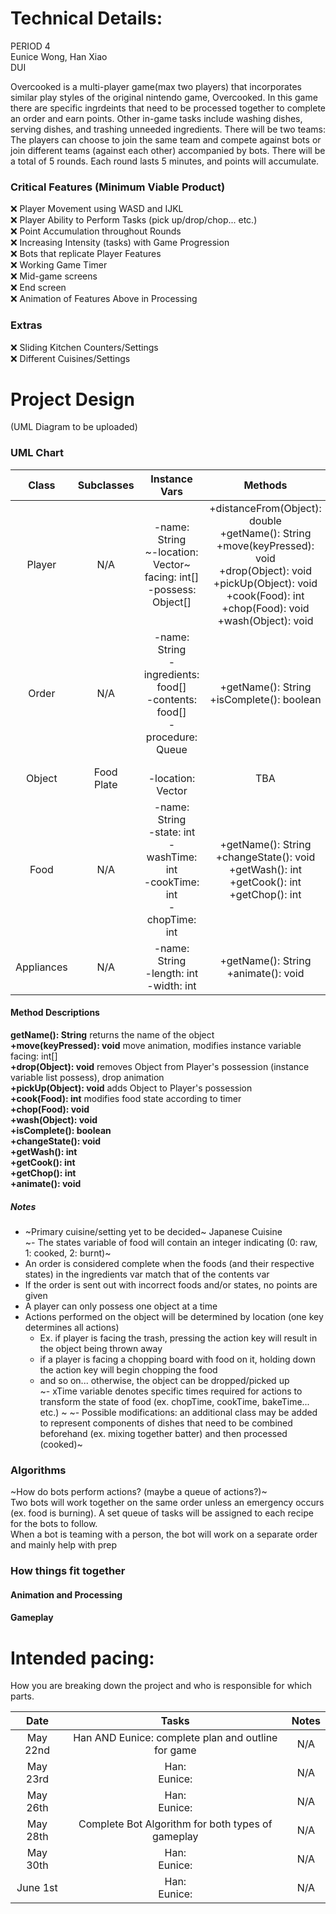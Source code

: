 
# Technical Details:

PERIOD 4  <br/>
Eunice Wong, Han Xiao  <br/>
DUI  <br/>

Overcooked is a multi-player game(max two players) that incorporates similar play styles of the original nintendo game, Overcooked. In this game there are specific ingrdeints that need to be processed together to complete an order and earn points. Other in-game tasks include washing dishes, serving dishes, and trashing unneeded ingredients. There will be two teams: The players can choose to join the same team and compete against bots or join different teams (against each other) accompanied by bots. There will be a total of 5 rounds. Each round lasts 5 minutes, and points will accumulate.

### Critical Features (Minimum Viable Product)
:x: Player Movement using WASD and IJKL  
:x: Player Ability to Perform Tasks (pick up/drop/chop... etc.)  
:x: Point Accumulation throughout Rounds  
:x: Increasing Intensity (tasks) with Game Progression  
:x: Bots that replicate Player Features  
:x: Working Game Timer  
:x: Mid-game screens  
:x: End screen   
:x: Animation of Features Above in Processing  

### Extras
:x: Sliding Kitchen Counters/Settings  
:x: Different Cuisines/Settings  

# Project Design
(UML Diagram to be uploaded)

### UML Chart
| Class       | Subclasses | Instance Vars | Methods |
| :----------:| :---------: | :----------: | :----------: |
| Player      | N/A         | -name: String <br/> ~-location: Vector~ <br/> facing: int[] <br/> -possess: Object[] | +distanceFrom(Object): double <br/> +getName(): String <br/> +move(keyPressed): void <br/> +drop(Object): void <br/> +pickUp(Object): void <br/> +cook(Food): int <br/> +chop(Food): void <br/> +wash(Object): void|
| Order       | N/A         | -name: String <br/> -ingredients: food[] <br/> -contents: food[] <br/> -procedure: Queue| +getName(): String <br/> +isComplete(): boolean |
| Object      | Food <br/> Plate | <br/> -location: Vector      | TBA     |  
| Food   | N/A   | -name: String <br/> -state: int <br/> -washTime: int <br/> -cookTime: int <br/> -chopTime: int | +getName(): String <br/> +changeState(): void <br/> +getWash(): int <br/> +getCook(): int <br/> +getChop(): int|
| Appliances   | N/A   | -name: String <br/> -length: int <br/> -width: int| +getName(): String <br/> +animate(): void|


#### Method Descriptions
**getName(): String**   returns the name of the object<br/>
**+move(keyPressed): void** move animation, modifies instance variable facing: int[]<br/>
**+drop(Object): void**   removes Object from Player's possession (instance variable list possess), drop animation<br/>
**+pickUp(Object): void** adds Object to Player's possession<br/>
**+cook(Food): int** modifies food state according to timer<br/>
**+chop(Food): void** <br/>
**+wash(Object): void**   <br/>
**+isComplete(): boolean**    <br/>
**+changeState(): void** <br/>
**+getWash(): int**    <br/>
**+getCook(): int**    <br/>
**+getChop(): int**    <br/>
**+animate(): void**   <br/>

##### Notes
- ~Primary cuisine/setting yet to be decided~ Japanese Cuisine  
~- The states variable of food will contain an integer indicating (0: raw, 1: cooked, 2: burnt)~
- An order is considered complete when the foods (and their respective states) in the ingredients var match that of the contents var  
- If the order is sent out with incorrect foods and/or states, no points are given
- A player can only possess one object at a time
- Actions performed on the object will be determined by location (one key determines all actions)  
  - Ex. if player is facing the trash, pressing the action key will result in the object being thrown away  
  - if a player is facing a chopping board with food on it, holding down the action key will begin chopping the food  
  - and so on... otherwise, the object can be dropped/picked up  
~- xTime variable denotes specific times required for actions to transform the state of food (ex. chopTime, cookTime, bakeTime... etc.)  ~
~- Possible modifications: an additional class may be added to represent components of dishes that need to be combined beforehand (ex. mixing together batter) and then processed (cooked)~

### Algorithms
~How do bots perform actions? (maybe a queue of actions?)~  
Two bots will work together on the same order unless an emergency occurs (ex. food is burning). A set queue of tasks will be assigned to each recipe for the bots to follow.  
When a bot is teaming with a person, the bot will work on a separate order and mainly help with prep

### How things fit together
#### Animation and Processing
#### Gameplay

# Intended pacing:

How you are breaking down the project and who is responsible for which parts.

| Date       | Tasks         | Notes        |
| :----------: | :---------: | :----------: |
| May 22nd     | Han AND Eunice: complete plan and outline for game | N/A   |
| May 23rd     | Han: <br/> Eunice: | N/A    |
| May 26th     | Han: <br/> Eunice:     | N/A    |
| May 28th     | Complete Bot Algorithm for both types of gameplay  | N/A     |
| May 30th     | Han: <br/> Eunice:      | N/A      |
| June 1st     | Han: <br/> Eunice:      | N/A      |
